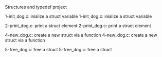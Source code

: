 Structures and typedef project 

1-init_dog.c: inialize a struct variable
1-init_dog.c: inialize a struct variable

2-print_dog.c: print a struct element
2-print_dog.c: print a struct element

4-new_dog.c: create a new struct via a function
4-new_dog.c: create a new struct via a function

5-free_dog.c: free a struct
5-free_dog.c: free a struct


